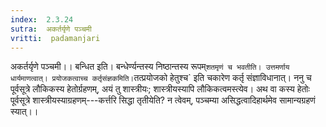 ```yaml
---
index:  2.3.24
sutra:  अकर्तर्यृणे पञ्चमी
vritti:  padamanjari
---
```


अकर्तर्यृणे पञ्चमी।। बन्धित इति। बन्धेर्ण्यन्तस्य निष्ठान्तस्य रूपम्` शतमृणं च भवतीति। उत्तमर्णाय धार्यमाणत्वात्। प्रयोजकत्वाच्च कर्तृसंज्ञकमिति। `तत्प्रयोजको हेतुश्च` इति चकारेण कर्तृ संज्ञाविधानात्। ननु च पूर्वसूत्रे लौकिकस्य हेतोर्ग्रहणम्, अयं तु शास्त्रीयः; शास्त्रीयस्यापि लौकिकत्वमस्त्येव। अथ वा कस्य हेतोः पूर्वसूत्रे शास्त्रीयस्याग्रहणम्---कर्त्तरि सिद्धा तृतीयेति? न त्वेवम्, पञ्चम्या असिद्धत्वादिहार्थमेव सामान्यग्रहणं स्यात्।।
